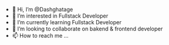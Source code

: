 - 👋 Hi, I’m @Dashghatage
- 👀 I’m interested in Fullstack Developer
- 🌱 I’m currently learning Fullstack Developer
- 💞️ I’m looking to collaborate on bakend & frontend developer
- 📫 How to reach me ...

<!---
Dashghatage/Dashghatage is a ✨ special ✨ repository because its `README.md` (this file) appears on your GitHub profile.
You can click the Preview link to take a look at your changes.
--->
